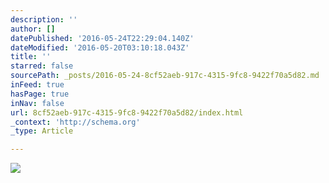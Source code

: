 ```yaml
---
description: ''
author: []
datePublished: '2016-05-24T22:29:04.140Z'
dateModified: '2016-05-20T03:10:18.043Z'
title: ''
starred: false
sourcePath: _posts/2016-05-24-8cf52aeb-917c-4315-9fc8-9422f70a5d82.md
inFeed: true
hasPage: true
inNav: false
url: 8cf52aeb-917c-4315-9fc8-9422f70a5d82/index.html
_context: 'http://schema.org'
_type: Article

---
```

![](https://the-grid-user-content.s3-us-west-2.amazonaws.com/8d5253b8-335b-4c2d-8a03-4c58a9c5df8a.jpg)